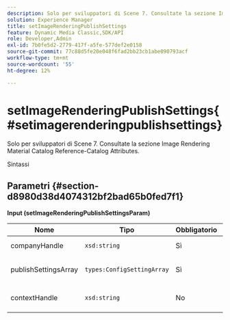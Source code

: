 ```yaml
---
description: Solo per sviluppatori di Scene 7. Consultate la sezione Image Rendering Material Catalog Reference-Catalog Attributes.
solution: Experience Manager
title: setImageRenderingPublishSettings
feature: Dynamic Media Classic,SDK/API
role: Developer,Admin
exl-id: 7b0fe5d2-2779-417f-a5fe-577def2e0158
source-git-commit: 77c88d5fe20e048f6fad2bb23cb1abe090793acf
workflow-type: tm+mt
source-wordcount: '55'
ht-degree: 12%

---
```


# setImageRenderingPublishSettings{#setimagerenderingpublishsettings}

Solo per sviluppatori di Scene 7. Consultate la sezione Image Rendering Material Catalog Reference-Catalog Attributes.

Sintassi

## Parametri {#section-d8980d38d4074312bf2bad65b0fed7f1}

**Input (setImageRenderingPublishSettingsParam)**

| Nome | Tipo | Obbligatorio | Descrizione |
|---|---|---|---|
| companyHandle | `xsd:string` | Sì | Gestore azienda. |
| publishSettingsArray | `types:ConfigSettingArray` | Sì | Solo per sviluppatori di Scene 7. |
| contextHandle | `xsd:string` | No | Gestisci per il contesto di pubblicazione. |
